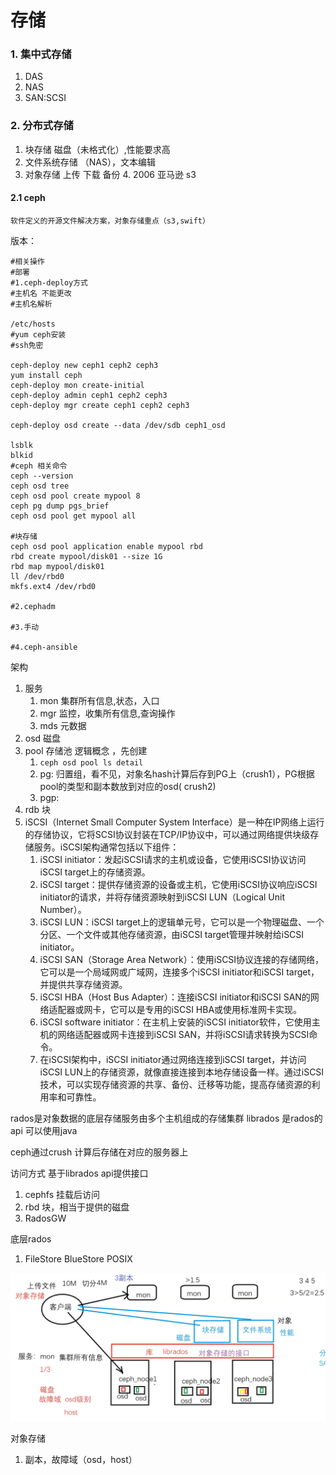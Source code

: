 # 存储
### 1. 集中式存储
1. DAS
2. NAS
3. SAN:SCSI
### 2. 分布式存储
1. 块存储  磁盘（未格式化）,性能要求高
2. 文件系统存储  （NAS），文本编辑
3. 对象存储  上传 下载 备份
    4.  2006 亚马逊 s3

#### 2.1 ceph
    软件定义的开源文件解决方案，对象存储重点（s3,swift）
版本：
```shell
#相关操作
#部署
#1.ceph-deploy方式
#主机名 不能更改
#主机名解析

/etc/hosts
#yum ceph安装
#ssh免密

ceph-deploy new ceph1 ceph2 ceph3
yum install ceph
ceph-deploy mon create-initial
ceph-deploy admin ceph1 ceph2 ceph3
ceph-deploy mgr create ceph1 ceph2 ceph3

ceph-deploy osd create --data /dev/sdb ceph1_osd

lsblk
blkid
#ceph 相关命令
ceph --version
ceph osd tree
ceph osd pool create mypool 8
ceph pg dump pgs_brief
ceph osd pool get mypool all

#块存储
ceph osd pool application enable mypool rbd
rbd create mypool/disk01 --size 1G
rbd map mypool/disk01
ll /dev/rbd0
mkfs.ext4 /dev/rbd0

#2.cephadm

#3.手动

#4.ceph-ansible
```

架构
1. 服务
   1. mon 集群所有信息,状态，入口
   2. mgr 监控，收集所有信息,查询操作
   3. mds 元数据
2. osd 磁盘
3. pool 存储池 逻辑概念 ，先创建 
   1. `ceph osd pool ls detail`
   2. pg: 归置组，看不见，对象名hash计算后存到PG上（crush1），PG根据pool的类型和副本数放到对应的osd( crush2)
   3. pgp: 
4. rdb 块
5. iSCSI（Internet Small Computer System Interface）是一种在IP网络上运行的存储协议，它将SCSI协议封装在TCP/IP协议中，可以通过网络提供块级存储服务。iSCSI架构通常包括以下组件：
   1. iSCSI initiator：发起iSCSI请求的主机或设备，它使用iSCSI协议访问iSCSI target上的存储资源。
   2. iSCSI target：提供存储资源的设备或主机，它使用iSCSI协议响应iSCSI initiator的请求，并将存储资源映射到iSCSI LUN（Logical Unit Number）。
   3. iSCSI LUN：iSCSI target上的逻辑单元号，它可以是一个物理磁盘、一个分区、一个文件或其他存储资源，由iSCSI target管理并映射给iSCSI initiator。
   4. iSCSI SAN（Storage Area Network）：使用iSCSI协议连接的存储网络，它可以是一个局域网或广域网，连接多个iSCSI initiator和iSCSI target，并提供共享存储资源。
   5. iSCSI HBA（Host Bus Adapter）：连接iSCSI initiator和iSCSI SAN的网络适配器或网卡，它可以是专用的iSCSI HBA或使用标准网卡实现。
   6. iSCSI software initiator：在主机上安装的iSCSI initiator软件，它使用主机的网络适配器或网卡连接到iSCSI SAN，并将iSCSI请求转换为SCSI命令。
   7. 在iSCSI架构中，iSCSI initiator通过网络连接到iSCSI target，并访问iSCSI LUN上的存储资源，就像直接连接到本地存储设备一样。通过iSCSI技术，可以实现存储资源的共享、备份、迁移等功能，提高存储资源的利用率和可靠性。

rados是对象数据的底层存储服务由多个主机组成的存储集群
librados 是rados的api 可以使用java

ceph通过crush 计算后存储在对应的服务器上  

访问方式 基于librados api提供接口
1. cephfs 挂载后访问
2. rbd 块，相当于提供的磁盘
3. RadosGW 

底层rados  
1. FileStore BlueStore
POSIX



![img.png](./img.png)  

对象存储
1. 副本，故障域（osd，host）

